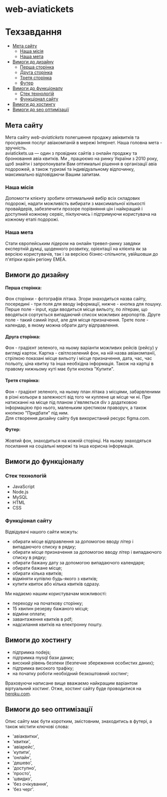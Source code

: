 # web-aviatickets
# Техзавдання #
- [Мета сайту](#мета-сайту)  
  - [Наша місія](#наша-місія)
  - [Наша мета](#наша-мета)
- [Вимоги до дизайну](#вимоги-до-дизайну)
  - [Перша сторінка](#перша-сторінка)
  - [Друга сторінка](#друга-сторінка)
  - [Третя сторінка](#третя-сторінка)
  - [Футер](#футер)
- [Вимоги до функціоналу](#вимоги-до-функціоналу)
  - [Стек технологій](#стек-технологій)
  - [Функціонал сайту](#функціонал-сайту)
- [Вимоги до хостингу](#вимоги-до-хостингу)
- [Вимоги до seo оптимізації](#вимоги-до-seo-оптимізації)

## Мета сайту ##
Мета сайту *web-aviatickets* полегшення продажу авіквитків та просування послуг авіакомпаній в мережі Інтернет. 
Наша головна мета - зручність.  
aviatickets.ua — один з провідних сайтів з онлайн продажу та бронювання авіа квитків. Ми , працюємо на ринку України з 2010 року, щоб знайти і запропонувати Вам оптимальні рішення в організації авіа подорожей, а також туризмі та індивідуальному відпочинку, максимально відповідаючи Вашим запитам.  
### Наша місія ###
Допомогти клієнту зробити оптимальний вибір всіх складових подорожі, надати можливість вибирати з максимальної кількості провайдерів, забезпечити прозоре порівняння цін і найкращий і доступний кожному сервіс, піклуючись і підтримуючи користувача на кожному етапі подорожі.  
### Наша мета ###
Стати європейським лідером на онлайн тревел-ринку завдяки експертній думці, щоденного розвитку, орієнтації на клієнта як за версією користувачів, так і за версією бізнес-спільноти, увійшовши до п'ятірки країн регіону ЕМЕА.

## Вимоги до дизайну ##
#### Перша сторінка: ####
Фон сторінки - фотографія літака. Згори знаходиться назва сайту, посередині - три поля для вводу інформації, нижче - кнопка для пошуку. Перше поле - input, куди вводиться місце вильоту, по літерам, що вводяться сортується випадаючий список можливих аеропортів. Друге поле - такий самий input, але для місця призначення. Третє поле - календар, в якому можна обрати дату відправлення.  
#### Друга сторінка: #### 
Фон - градієнт зеленого, на ньому варіанти можливих рейсів (рейсу) у вигляді карток. Картка - світлозелений фон, на ній назва авіакомпанії, стрілкою показані місце вильоту і місце призначення, дата, час, час польоту, ціна квитку та інша необхідна інформація. Також на картці в правому нижньому куті має бути кнопка "Купити".  
#### Третя сторінка: ####
Фон - градієнт зеленого, на ньому план літака з місцями, забарвленими в різні кольори в залежності від того чи куплене це місце чи ні. При натисканні на місце під планом з'являється div з додатковою інформацією про нього, маленьким хрестиком праворуч, а також кнопкою "Придбати" під ним.  
Для створення дизайну сайту був використаний ресурс figma.com.  
#### Футер: ####
Жовтий фон, знаходиться на кожній сторінці. На ньому знаходяться посилання на соціальні мережі та інша корисна інформація.
## Вимоги до функціоналу ##
### Стек технологій ###
- JavaScript
- Node.js
- MySQL  
- HTML  
- CSS
### Функціонал сайту ###
Відвідувачі нашого сайти можуть:  
- обирати місце відправлення за допомогою вводу літер і випадаючого списку в рядку;
- обирати місце призначення за допомогою вводу літер і випадаючого списку в рядку;
- обирати бажану дату за допомогою випадаючого календаря;
- обирати бажане місце;
- обирати кілька квитків;
- відміняти купівлю будь-якого з квитків;
- купити квиток або кілька квитків одразу.   
 
Ми надаємо нашим користувачам можливості:
- переходу на початкову сторінку;
- 15 хвилин резерву бажаного місця;
- відміни оплати;
- завантаження квитків в pdf;
- надсилання квитків на електронну пошту.
## Вимоги до хостингу ##
- підтримка nodejs;
- підтримка mysql бази даних;
- високий рівень безпеки (безпечне збереження особистих даних);
- підтримка високого трафіку;
- на початку роботи необхідний безкоштовний хостинг;    

Враховуючи написане вище вважаємо найкращим варіантом віртуальний хостинг. Отже, хостинг сайту буде проводитися на [heroku.com](https://www.heroku.com/).  
## Вимоги до seo оптимізації ##
Опис сайту має бути коротким, змістовним, знаходитись в футері, а також містити ключові слова:
- 'авіаквитки',  
- 'квитки',  
- 'авіарейс',  
- 'купити',  
- 'онлайн',
- 'дешево',
- 'доступно',
- 'просто',
- 'швидко',
- 'без очікування',
- 'без черг'.
